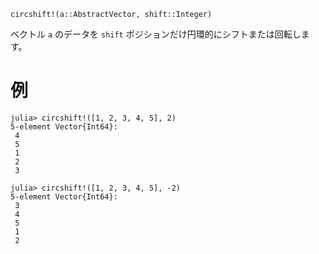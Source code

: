 ```
circshift!(a::AbstractVector, shift::Integer)
```

ベクトル `a` のデータを `shift` ポジションだけ円環的にシフトまたは回転します。

# 例

```jldoctest
julia> circshift!([1, 2, 3, 4, 5], 2)
5-element Vector{Int64}:
 4
 5
 1
 2
 3

julia> circshift!([1, 2, 3, 4, 5], -2)
5-element Vector{Int64}:
 3
 4
 5
 1
 2
```
